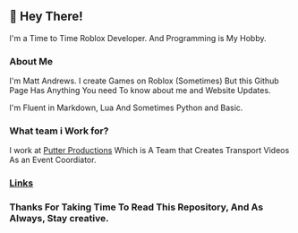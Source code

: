 ## 👋 Hey There!

I'm a Time to Time Roblox Developer. And Programming is My Hobby.

### About Me

I'm Matt Andrews. I create Games on Roblox (Sometimes) But this Github Page Has Anything You need To know about me and Website Updates.

I'm Fluent in Markdown, Lua And Sometimes Python and Basic.

### What team i Work for?

I work at [Putter Productions](https://discord.gg/proputterplayz) Which is A Team that Creates Transport Videos As an Event Coordiator.

### [Links](https://matttheliew2554.github.io/Web-Links/)

### Thanks For Taking Time To Read This Repository, And As Always, Stay creative.
